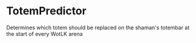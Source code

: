 # TotemPredictor

Determines which totem should be replaced on the shaman's totembar at the start of every WotLK arena
